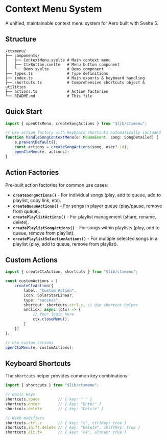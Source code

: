 # Context Menu System

A unified, maintainable context menu system for Aero built with Svelte 5.

## Structure

```
/ctxmenu/
├── components/
│   ├── ContextMenu.svelte # Main context menu
│   ├── CtxButton.svelte   # Menu button component
│   └── Demo.svelte        # Demo component
├── types.ts               # Type definitions
├── index.ts               # Main exports & keyboard handling
├── shortcuts.ts           # Comprehensive shortcuts object & utilities
├── actions.ts             # Action factories
└── README.md              # This file
```

## Quick Start

```ts
import { openCtxMenu, createSongActions } from "$lib/ctxmenu";

// Use action factory with keyboard shortcuts automatically included
function handleSongContextMenu(e: MouseEvent, song: SongDetailed) {
    e.preventDefault();
    const actions = createSongActions(song, user?.id);
    openCtxMenu(e, actions);
}
```

## Action Factories

Pre-built action factories for common use cases:

- **`createSongActions()`** - For individual songs (play, add to queue, add to playlist, copy link, etc).
- **`createQueueActions()`** - For songs in player queue (play/pause, remove from queue).
- **`createPlaylistActions()`** - For playlist management (share, rename, delete).
- **`createPlaylistSongActions()`** - For songs within playlists (play, add to queue, remove from playlist).
- **`createPlaylistSelectionActions()`** - For multiple selected songs in a playlist (play, add to queue, remove from playlist).

## Custom Actions

```ts
import { createCtxAction, shortcuts } from "$lib/ctxmenu";

const customActions = [
    createCtxAction({
        label: "Custom Action",
        icon: SolarStarLinear,
        type: "success",
        shortcut: shortcuts.ctrl.x, // Use shortcut helper
        onclick: async (ctx) => {
            // Your logic here
            ctx.closeMenu();
        }
    })
];

// Use custom actions
openCtxMenu(e, customActions);
```

## Keyboard Shortcuts

The `shortcuts` helper provides common key combinations:

```ts
import { shortcuts } from "$lib/ctxmenu";

// Basic keys
shortcuts.space        // { key: " " }
shortcuts.enter        // { key: "Enter" }
shortcuts.delete       // { key: "Delete" }

// With modifiers
shortcuts.ctrl.c       // { key: "c", ctrlKey: true }
shortcuts.shift.delete // { key: "Delete", shiftKey: true }
shortcuts.alt.f4       // { key: "F4", altKey: true }
```
